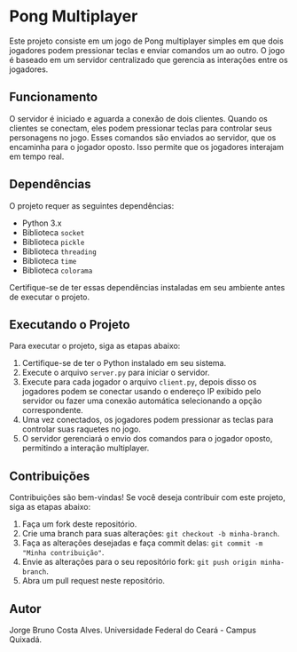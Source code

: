 # Pong Multiplayer

Este projeto consiste em um jogo de Pong multiplayer simples em que dois jogadores podem pressionar teclas e enviar comandos um ao outro. O jogo é baseado em um servidor centralizado que gerencia as interações entre os jogadores.

## Funcionamento

O servidor é iniciado e aguarda a conexão de dois clientes. Quando os clientes se conectam, eles podem pressionar teclas para controlar seus personagens no jogo. Esses comandos são enviados ao servidor, que os encaminha para o jogador oposto. Isso permite que os jogadores interajam em tempo real.

## Dependências

O projeto requer as seguintes dependências:

- Python 3.x
- Biblioteca `socket`
- Biblioteca `pickle`
- Biblioteca `threading`
- Biblioteca `time`
- Biblioteca `colorama`

Certifique-se de ter essas dependências instaladas em seu ambiente antes de executar o projeto.

## Executando o Projeto

Para executar o projeto, siga as etapas abaixo:

1. Certifique-se de ter o Python instalado em seu sistema.
2. Execute o arquivo `server.py` para iniciar o servidor.
3. Execute para cada jogador o arquivo `client.py`, depois disso os jogadores podem se conectar usando o endereço IP exibido pelo servidor ou fazer uma conexão automática selecionando a opção correspondente.
4. Uma vez conectados, os jogadores podem pressionar as teclas para controlar suas raquetes no jogo.
5. O servidor gerenciará o envio dos comandos para o jogador oposto, permitindo a interação multiplayer.

## Contribuições

Contribuições são bem-vindas! Se você deseja contribuir com este projeto, siga as etapas abaixo:

1. Faça um fork deste repositório.
2. Crie uma branch para suas alterações: `git checkout -b minha-branch`.
3. Faça as alterações desejadas e faça commit delas: `git commit -m "Minha contribuição"`.
4. Envie as alterações para o seu repositório fork: `git push origin minha-branch`.
5. Abra um pull request neste repositório.

## Autor

Jorge Bruno Costa Alves. Universidade Federal do Ceará - Campus Quixadá.
